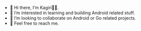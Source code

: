 - 👋 Hi there, I’m Kagiri🤵🏿.
- 👀 I’m interested in learning and building Android related stuff. 
- 🤝 I’m looking to collaborate on Android or Go related projects.
- 📠 Feel free to reach me.

<!---
Kagiri11/Kagiri11 is a ✨ special ✨ repository because its `README.md` (this file) appears on your GitHub profile.
You can click the Preview link to take a look at your changes.
--->
